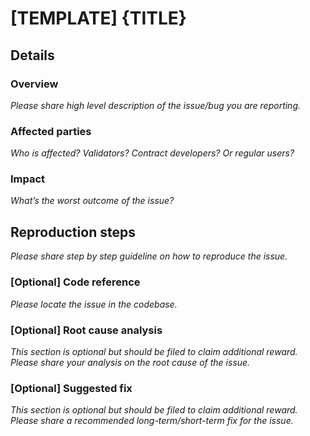 # [TEMPLATE] {TITLE}

## Details
### Overview
*Please share high level description of the issue/bug you are reporting.*

### Affected parties
*Who is affected? Validators? Contract developers? Or regular users?*

### Impact
*What’s the worst outcome of the issue?*

## Reproduction steps
*Please share step by step guideline on how to reproduce the issue.*

### [Optional] Code reference
*Please locate the issue in the codebase.*

### [Optional] Root cause analysis
*This section is optional but should be filed to claim additional reward.*
*Please share your analysis on the root cause of the issue.*

### [Optional] Suggested fix
*This section is optional but should be filed to claim additional reward.*
*Please share a recommended long-term/short-term fix for the issue.*
